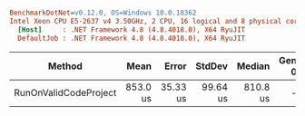 ``` ini

BenchmarkDotNet=v0.12.0, OS=Windows 10.0.18362
Intel Xeon CPU E5-2637 v4 3.50GHz, 2 CPU, 16 logical and 8 physical cores
  [Host]     : .NET Framework 4.8 (4.8.4018.0), X64 RyuJIT
  DefaultJob : .NET Framework 4.8 (4.8.4018.0), X64 RyuJIT


```
|                Method |     Mean |    Error |   StdDev |   Median | Gen 0 | Gen 1 | Gen 2 | Allocated |
|---------------------- |---------:|---------:|---------:|---------:|------:|------:|------:|----------:|
| RunOnValidCodeProject | 853.0 us | 35.33 us | 99.64 us | 810.8 us |     - |     - |     - |     40 KB |
